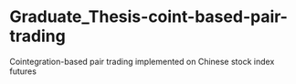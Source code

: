 # Graduate_Thesis-coint-based-pair-trading
Cointegration-based pair trading implemented on Chinese stock index futures
